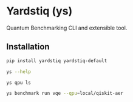 # Yardstiq (ys)

Quantum Benchmarking CLI and extensible tool.

## Installation

```bash
pip install yardstiq yardstiq-default
```

```bash
ys --help

ys qpu ls

ys benchmark run vqe --qpu=local/qiskit-aer
```